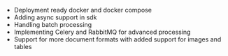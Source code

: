 - Deployment ready docker and docker compose
- Adding async support in sdk
- Handling batch processing
- Implementing Celery and RabbitMQ for advanced processing
- Support for more document formats with added support for images and tables